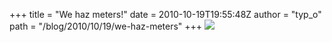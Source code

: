 +++
title = "We haz meters!"
date = 2010-10-19T19:55:48Z
author = "typ_o"
path = "/blog/2010/10/19/we-haz-meters"
+++
![](/media/meters.jpg)
